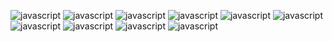![javascript](https://img.shields.io/badge/HTML-orange?style=flat-square&logoColor=white&logo=html5)
![javascript](https://img.shields.io/badge/CSS-blue?style=flat-square&logoColor=white&logo=css3)
![javascript](https://img.shields.io/badge/JAVASCRIPT-yellow?style=flat-square&logoColor=white&logo=javascript)
![javascript](https://img.shields.io/badge/REACT-blue?style=flat-square&logoColor=white&logo=react)
![javascript](https://img.shields.io/badge/EXPRESS-orange?style=flat-square&logoColor=white&logo=express)
![javascript](https://img.shields.io/badge/MONGODB-brightgreen?style=flat-square&logoColor=white&logo=mongodb)
![javascript](https://img.shields.io/badge/NODE.JS-green?style=flat-square&logoColor=white&logo=nodedotjs)
![javascript](https://img.shields.io/badge/RUBY-red?style=flat-square&logoColor=white&logo=ruby)
![javascript](https://img.shields.io/badge/SINATRA-grey?style=flat-square&logoColor=white&logo=rubysinatra)
![javascript](https://img.shields.io/badge/POSTGRESQL-blue?style=flat-square&logoColor=white&logo=postgresql)
<!--
**ChangWynn/ChangWynn** is a ✨ _special_ ✨ repository because its `README.md` (this file) appears on your GitHub profile.

Here are some ideas to get you started:

- 🔭 I’m currently working on ...
- 🌱 I’m currently learning ...
- 👯 I’m looking to collaborate on ...
- 🤔 I’m looking for help with ...
- 💬 Ask me about ...
- 📫 How to reach me: ...
- 😄 Pronouns: ...
- ⚡ Fun fact: ...
-->
